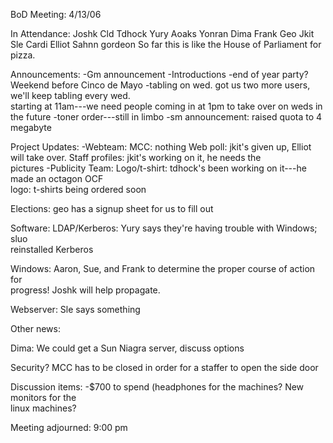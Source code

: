 BoD Meeting: 4/13/06

In Attendance:
Joshk
Cld
Tdhock
Yury
Aoaks
Yonran
Dima
Frank
Geo
Jkit
Sle
Cardi
Elliot
Sahnn
gordeon
So far this is like the House of Parliament for pizza.

Announcements:
-Gm announcement
-Introductions
-end of year party?  Weekend before Cinco de Mayo
-tabling on wed. got us two more users, we'll keep tabling every wed.  
   starting at 11am---we need people coming in at 1pm to take over on 
   weds in the future
-toner order---still in limbo
-sm announcement: raised quota to 4 megabyte

Project Updates:
-Webteam:
             MCC: nothing
             Web poll: jkit's given up, Elliot will take over.
             Staff profiles: jkit's working on it, he needs the  
                             pictures
-Publicity Team:
Logo/t-shirt: tdhock's been working on it---he made an octagon OCF  
              logo: t-shirts being ordered soon

Elections: geo has a signup sheet for us to fill out

Software:
LDAP/Kerberos: Yury says they're having trouble with Windows; sluo  
reinstalled Kerberos

Windows:
Aaron, Sue, and Frank to determine the proper course of action for  
progress!  Joshk will help propagate.

Webserver:
             Sle says something

Other news:

Dima: We could get a Sun Niagra server, discuss options

Security?
MCC has to be closed in order for a staffer to open the side door

Discussion items:
-$700 to spend (headphones for the machines?  New monitors for the  
   linux machines?

Meeting adjourned: 9:00 pm
